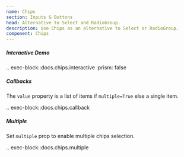 ```yaml
---
name: Chips
section: Inputs & Buttons
head: Alternative to Select and RadioGroup.
description: Use Chips as an alternative to Select or RadioGroup.
component: Chips
---
```


##### Interactive Demo

.. exec-block::docs.chips.interactive
    :prism: false

##### Callbacks

The `value` property is a list of items if `multiple=True` else a single item.

.. exec-block::docs.chips.callback

##### Multiple

Set `multiple` prop to enable multiple chips selection.

.. exec-block::docs.chips.multiple
